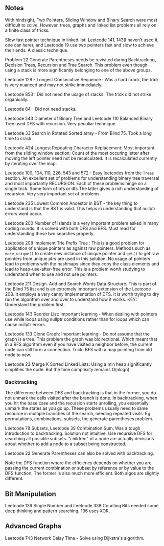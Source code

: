 ## Notes
With hindsight, Two Pointers, Sliding Window and Binary Search were most difficult to solve.
However, trees, graphs and linked list problems all rely on a finite class of tricks.

Slow fast pointer technique in linked list: Leetcode 141, 143(I haven't used it, one can here), and Leetcode 19 use two pointers
fast and slow to achieve their ends. A classic technique.

Problem 22 Generate Parentheses needs be revisited during Backtracking, Decision Trees, Recursion and Tree Search.
This problem even though using a stack is more significantly belonging to one of the above groups.

Leetcode 128 - Longest Consecutive Sequence : Was a hard crack, the trick is very nuanced and may not strike immediately.

Leetcode 853 : Did not need the usage of stacks. The trick did not strike organically.

Leetcode 84 - Did not need stacks.

Leetcode 543 Diameter of Binary Tree and Leetcode 110 Balanced Binary Tree used DFS with recursion. Very peculiar technique.

Leetcode 33 Search in Rotated Sorted array - From Blind 75. Took a long time to crack.

Leetcode 424 Longest Repeating Character Replacement: Most important from the sliding window section;
Count of the most occuring letter after moving the left pointer need not be recalculated.
It is recalculated currently by iterating over the map.

Leetcode 100, 104, 110, 226, 543 and 572 - Easy leetcodes from the `Trees` section. An excellent set of problems for understanding
binary tree traversal and most importantly RECURSION. Each of these problems hinge on a single trick. Some form of bfs or dfs
The latter gives a rich understanding of recursion. Very very important set of problems.

Leetcode 235 Lowest Common Ancestor in BST - the key thing to understand is that the BST is valid. This helps in understanding that
nullptr errors wont occur.

Leetcode 200 Number of Islands is a very important problem asked in many coding rounds.
It is solved with both DFS and BFS. Must read for understanding these two searches properly.

Leetcode 208 Implement Trie Prefix Tree : This is a good problem for application of unique pointers as against
raw pointers. Methods such as `make_unique()` to create new instance of unique pointer and `get()` to get raw pointers from unique ptrs are used in this solution.
No usage of pointers lead to problems with the hashmaps since they copy the class elements and lead to
heap-use-after-free error.
This is a problem worth studying to understand when to use and not use pointers.

Leetcode 211 Design. Add and Search Words Data Structure. This is part of the Blind 75 list and is an extremely important extension of the
Leetcode 208. It employs a very canny implementation of DFS. It is worth trying to dry run the algorithm over and over to understand how it works. KEY: Understand the problem first.

Leetcode 143 Reorder List: Important learning - When dealing with pointers use while loops using nullptr conditions rather than
for loops which can cause nullptr errors.

Leetcode 133 Clone Graph: Important learning - Do not assume that the graph is a tree. This problem the graph was bidirectional.
Which meant that in a BFS algorithm even if you have visited a neighbor before, the current node can still form a connection.
Trick: BFS with a map pointing from old node to new.

Leetcode 23 Merge K Sorted Linked Lists: Using a min heap significantly simplifies the code. But the time complexity remains O(nlogn).

### Backtracking
The difference between DFS and backtracking is that in the former, you do not unmark the cells visited after the branch
is done. In backtracking, when you hit the base case and the recursion starts unrolling, you essentially unmark the states as you
go up.
These problems usually need to same resource in multiple branches of the search, needing repeated visits.
Eg. permutations, combinations, subsets, the generate parentheses problem.

Leetcode 78 Subsets, Leetcode 39 Combination Sum: Was a tough introduction to backtracking. Solution not intuitive.
Use recursive DFS for searching all possible subsets. "children" of a node are actually decisions
about whether to add a node to a subset being constructed.

Leetcode 22 Generate Parentheses can also be solved with backtracking.

Note the DFS function where the efficiency depends on whether you are passing the current combination or subset by reference or
by value to the DFS function. The former is also much more efficient. Both algos are slightly different.

## Bit Manipulation
Leetcode 136 Single Number and Leetcode 338 Counting Bits needed some deep thinking and pattern searching.
136 uses XOR.

## Advanced Graphs
Leetcode 743 Network Delay Time -  Solve using Dijkstra's algorithm.